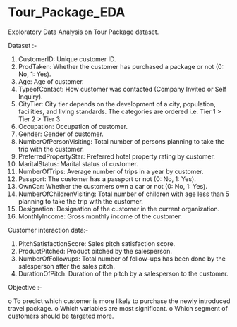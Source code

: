 # Tour_Package_EDA
Exploratory Data Analysis on Tour Package dataset.

Dataset :-

1) CustomerID: Unique customer ID.
2) ProdTaken: Whether the customer has purchased a package or not (0: No, 1: Yes).
3) Age: Age of customer.
4) TypeofContact: How customer was contacted (Company Invited or Self Inquiry).
5) CityTier: City tier depends on the development of a city, population, facilities, and living standards. The categories are ordered i.e. Tier 1 > Tier 2 > Tier 3
6) Occupation: Occupation of customer.
7) Gender: Gender of customer.
8) NumberOfPersonVisiting: Total number of persons planning to take the trip with the customer.
9) PreferredPropertyStar: Preferred hotel property rating by customer.
10) MaritalStatus: Marital status of customer.
11) NumberOfTrips: Average number of trips in a year by customer.
12) Passport: The customer has a passport or not (0: No, 1: Yes).
13) OwnCar: Whether the customers own a car or not (0: No, 1: Yes).
14) NumberOfChildrenVisiting: Total number of children with age less than 5 planning to take the trip with the customer.
15) Designation: Designation of the customer in the current organization.
16) MonthlyIncome: Gross monthly income of the customer.

Customer interaction data:-

1) PitchSatisfactionScore: Sales pitch satisfaction score.
2) ProductPitched: Product pitched by the salesperson.
3) NumberOfFollowups: Total number of follow-ups has been done by the salesperson after the sales pitch.
4) DurationOfPitch: Duration of the pitch by a salesperson to the customer.

Objective :-

o To predict which customer is more likely to purchase the newly introduced travel package.
o Which variables are most significant.
o Which segment of customers should be targeted more.
